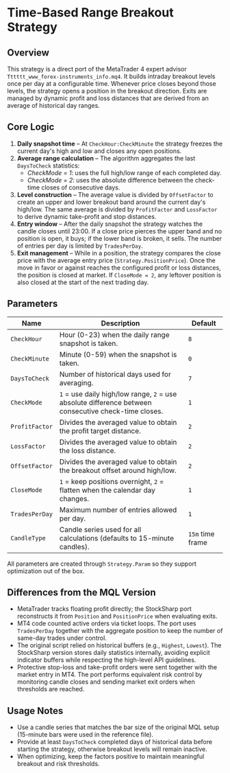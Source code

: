 # Time-Based Range Breakout Strategy

## Overview
This strategy is a direct port of the MetaTrader 4 expert advisor `Tttttt_www_forex-instruments_info.mq4`. It builds intraday breakout levels once per day at a configurable time. Whenever price closes beyond those levels, the strategy opens a position in the breakout direction. Exits are managed by dynamic profit and loss distances that are derived from an average of historical day ranges.

## Core Logic
1. **Daily snapshot time** – At `CheckHour:CheckMinute` the strategy freezes the current day's high and low and closes any open positions.
2. **Average range calculation** – The algorithm aggregates the last `DaysToCheck` statistics:
   - *CheckMode = 1*: uses the full high/low range of each completed day.
   - *CheckMode = 2*: uses the absolute difference between the check-time closes of consecutive days.
3. **Level construction** – The average value is divided by `OffsetFactor` to create an upper and lower breakout band around the current day's high/low. The same average is divided by `ProfitFactor` and `LossFactor` to derive dynamic take-profit and stop distances.
4. **Entry window** – After the daily snapshot the strategy watches the candle closes until 23:00. If a close price pierces the upper band and no position is open, it buys; if the lower band is broken, it sells. The number of entries per day is limited by `TradesPerDay`.
5. **Exit management** – While in a position, the strategy compares the close price with the average entry price (`Strategy.PositionPrice`). Once the move in favor or against reaches the configured profit or loss distances, the position is closed at market. If `CloseMode = 2`, any leftover position is also closed at the start of the next trading day.

## Parameters
| Name | Description | Default |
| --- | --- | --- |
| `CheckHour` | Hour (0-23) when the daily range snapshot is taken. | `8` |
| `CheckMinute` | Minute (0-59) when the snapshot is taken. | `0` |
| `DaysToCheck` | Number of historical days used for averaging. | `7` |
| `CheckMode` | `1` = use daily high/low range, `2` = use absolute difference between consecutive check-time closes. | `1` |
| `ProfitFactor` | Divides the averaged value to obtain the profit target distance. | `2` |
| `LossFactor` | Divides the averaged value to obtain the loss distance. | `2` |
| `OffsetFactor` | Divides the averaged value to obtain the breakout offset around high/low. | `2` |
| `CloseMode` | `1` = keep positions overnight, `2` = flatten when the calendar day changes. | `1` |
| `TradesPerDay` | Maximum number of entries allowed per day. | `1` |
| `CandleType` | Candle series used for all calculations (defaults to 15-minute candles). | `15m` time frame |

All parameters are created through `Strategy.Param` so they support optimization out of the box.

## Differences from the MQL Version
- MetaTrader tracks floating profit directly; the StockSharp port reconstructs it from `Position` and `PositionPrice` when evaluating exits.
- MT4 code counted active orders via ticket loops. The port uses `TradesPerDay` together with the aggregate position to keep the number of same-day trades under control.
- The original script relied on historical buffers (e.g., `Highest`, `Lowest`). The StockSharp version stores daily statistics internally, avoiding explicit indicator buffers while respecting the high-level API guidelines.
- Protective stop-loss and take-profit orders were sent together with the market entry in MT4. The port performs equivalent risk control by monitoring candle closes and sending market exit orders when thresholds are reached.

## Usage Notes
- Use a candle series that matches the bar size of the original MQL setup (15-minute bars were used in the reference file).
- Provide at least `DaysToCheck` completed days of historical data before starting the strategy, otherwise breakout levels will remain inactive.
- When optimizing, keep the factors positive to maintain meaningful breakout and risk thresholds.
